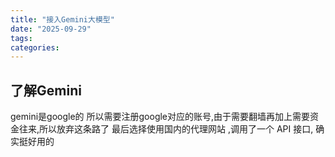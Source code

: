 ```yaml
---
title: "接入Gemini大模型"
date: "2025-09-29"
tags:
categories:
---
```

## 了解Gemini
gemini是google的 所以需要注册google对应的账号,由于需要翻墙再加上需要资金往来,所以放弃这条路了
最后选择使用国内的代理网站 ,调用了一个 API 接口, 确实挺好用的

